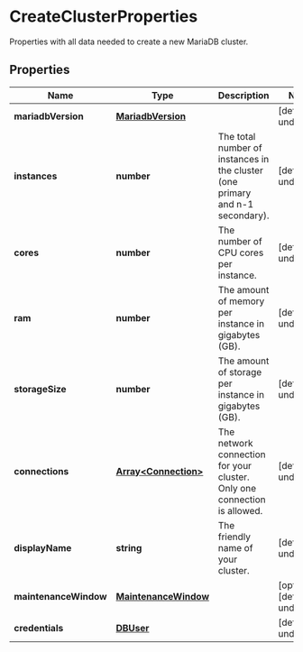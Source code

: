 # CreateClusterProperties

Properties with all data needed to create a new MariaDB cluster. 
## Properties
| Name | Type | Description | Notes |
| ------------ | ------------- | ------------- | ------------- |
| **mariadbVersion** | [**MariadbVersion**](MariadbVersion.md) |  | [default to undefined] |
| **instances** | **number** | The total number of instances in the cluster (one primary and n-1 secondary).  | [default to undefined] |
| **cores** | **number** | The number of CPU cores per instance. | [default to undefined] |
| **ram** | **number** | The amount of memory per instance in gigabytes (GB). | [default to undefined] |
| **storageSize** | **number** | The amount of storage per instance in gigabytes (GB). | [default to undefined] |
| **connections** | [**Array&lt;Connection&gt;**](Connection.md) | The network connection for your cluster. Only one connection is allowed.  | [default to undefined] |
| **displayName** | **string** | The friendly name of your cluster. | [default to undefined] |
| **maintenanceWindow** | [**MaintenanceWindow**](MaintenanceWindow.md) |  | [optional] [default to undefined] |
| **credentials** | [**DBUser**](DBUser.md) |  | [default to undefined] |


